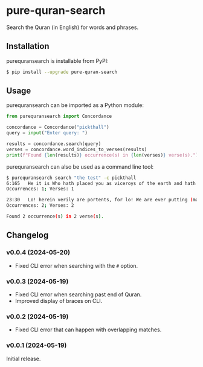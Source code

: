 # pure-quran-search

Search the Quran (in English) for words and phrases.

## Installation

purequransearch is installable from PyPI:

```bash
$ pip install --upgrade pure-quran-search
```

## Usage

purequransearch can be imported as a Python module:

```python
from purequransearch import Concordance

concordance = Concordance("pickthall")
query = input("Enter query: ")

results = concordance.search(query)
verses = concordance.word_indices_to_verses(results)
print(f"Found {len(results)} occurrence(s) in {len(verses)} verse(s).")
```

purequransearch can also be used as a command line tool:

```bash
$ purequransearch search "the test" -c pickthall
6:165   He it is Who hath placed you as viceroys of the earth and hath exalted some of you in rank above others, that He may try you by {(the test} of) that which He hath given you. Lo! Thy Lord is swift in prosecution, and Lo! He verily is Forgiving, Merciful.
Occurrences: 1; Verses: 1

23:30   Lo! herein verily are portents, for lo! We are ever putting (mankind) to {the test.}
Occurrences: 2; Verses: 2

Found 2 occurrence(s) in 2 verse(s).

```

## Changelog

### v0.0.4 (2024-05-20)

- Fixed CLI error when searching with the `#` option.

### v0.0.3 (2024-05-19)

- Fixed CLI error when searching past end of Quran.
- Improved display of braces on CLI.

### v0.0.2 (2024-05-19)

- Fixed CLI error that can happen with overlapping matches.

### v0.0.1 (2024-05-19)

Initial release.
